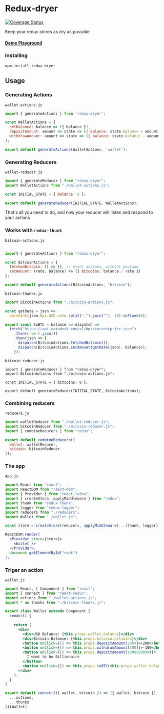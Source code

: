 # Redux-dryer

[![Coverage Status](https://coveralls.io/repos/github/ovidb/redux-dryer/badge.svg?branch=next)](https://coveralls.io/github/ovidb/redux-dryer?branch=next)

Keep your redux stores as dry as possible

#### [Demo Playground](https://codesandbox.io/s/64joqv325k)


### Installing

```npm install redux-dryer```

## Usage

### Generating Actions

`wallet-actions.js`
```javascript
import { generateActions } from 'redux-dryer';

const WalletActions = {
  setBalance: balance => ({ balance }),
  depositAmount: amount => state => ({ balance: state.balance + amount }),
  withdrawAmount: amount => state => ({ balance: state.balance - amount }),
};

export default generateActions(WalletActions, 'wallet');

```


### Generating Reducers

`wallet-reducer.js`

```javascript
import { generateReducer } from "redux-dryer";
import WalletActions from "./wallet-actions.js";

const INITIAL_STATE = { balance: 0 };

export default generateReducer(INITIAL_STATE, WalletActions);

```

That's all you need to do, and now your reducer will listen and respond to your actions

### Works with `redux-thunk`

`bitcoin-actions.js`
```javascript

import { generateActions } from "redux-dryer";

const BitcoinActions = {
  fetchedBitcoin: () => {}, // event actions, without payload
  setAmount: (rate, balance) => ({ bitcoins: balance / rate })
};

export default generateActions(BitcoinActions, "bitcoin");
```

`bitcoin-thunks.js`
```javascript
import BitcoinActions from "./bitcoin-actions.js";

const getRate = json =>
  parseInt(json.bpi.USD.rate.split(",").join(""), 10).toFixed(6);

export const toBTC = balance => dispatch => 
  fetch("https://api.coindesk.com/v1/bpi/currentprice.json")
    .then(r => r.json())
    .then(json => {
      dispatch(BitcoinActions.fetchedBitcoin());
      dispatch(BitcoinActions.setAmount(getRate(json), balance)); 
    });
```

`bitcoin-reducer.js`
```
import { generateReducer } from "redux-dryer";
import BitcoinActions from "./bitcoin-actions.js";

const INITIAL_STATE = { bitcoins: 0 };

export default generateReducer(INITIAL_STATE, BitcoinActions);
```

### Combining reducers

`reducers.js`
```javascript
import walletReducer from "./wallet-reducer.js";
import bitcoinReducer from "./bitcoin-reducer.js";
import { combineReducers } from "redux";

export default combineReducers({
  wallet: walletReducer,
  bitcoin: bitcoinReducer
});

```

### The app

`App.js`

```jsx harmony
import React from "react";
import ReactDOM from "react-dom";
import { Provider } from "react-redux";
import { createStore, applyMiddleware } from "redux";
import thunk from "redux-thunk";
import logger from "redux-logger";
import reducers from "./reducers";
import Wallet from "./wallet.js";

const store = createStore(reducers, applyMiddleware(...[thunk, logger]));

ReactDOM.render(
  <Provider store={store}>
    <Wallet />
  </Provider>,
  document.getElementById("root")
);

```

### Triger an action

`wallet.js`
```jsx harmony
import React, { Component } from "react";
import { connect } from "react-redux";
import actions from "./wallet-actions.js";
import * as thunks from "./bitcoin-thunks.js";

export class Wallet extends Component {
  render() {
    
    return (
      <div>
        <div>USD Balance: {this.props.wallet.balance}</div>
        <div>Bitcoin Balance: {this.props.bitcoin.bitcoins}</div>
        <button onClick={() => this.props.depositAmount(200)}>+200</button>
        <button onClick={() => this.props.withdrawAmount(100)}>-100</button>
        <button onClick={() => this.props.depositAmount(1000000000)}>
          I want to be Billionaire
        </button>
        <button onClick={() => this.props.toBTC(this.props.wallet.balance)}>To BTC</button>
      </div>
    );
  }
}

export default connect(({ wallet, bitcoin }) => ({ wallet, bitcoin }), {
  ...actions,
  ...thunks
})(Wallet);

